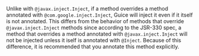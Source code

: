 Unlike with `@javax.inject.Inject`, if a method overrides a method annotated
with `@com.google.inject.Inject`, Guice will inject it even if it itself is not
annotated. This differs from the behavior of methods that override
`@javax.inject.Inject` methods since according to the JSR-330 spec, a method
that overrides a method annotated with `@javax.inject.Inject` will not be
injected unless it iself is annotated with `@Inject`. Because of this
difference, it is recommended that you annotate this method explicitly.
